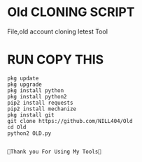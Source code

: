 # Old CLONING SCRIPT
File,old account cloning letest Tool

# RUN COPY THIS

```
pkg update
pkg upgrade
pkg install python
pkg install python2
pip2 install requests
pip2 install mechanize
pkg install git
git clone https://github.com/NILL404/Old
cd Old
python2 OLD.py

      
💚Thank you For Using My Tools💚

```
